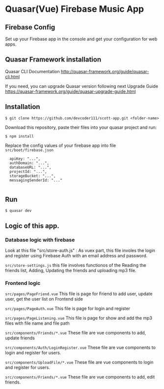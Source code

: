 # Quasar(Vue) Firebase Music App

## Firebase Config

Set up your Firebase app in the console and get your configuration
for web apps.

## Quasar Framework installation

Quasar CLI Documentation http://quasar-framework.org/guide/quasar-cli.html

If you need, you can upgrade Quasar version following next Upgrade Guide
https://quasar-framework.org/guide/quasar-upgrade-guide.html


## Installation

`$ git clone https://github.com/devcoder111/scott-app.git <folder-name>`

Download this repository, paste their files into your quasar project and run:

`$ npm install`

Replace the config values of your firebase app into file `src/boot/firebase.json`

```
  apiKey: "...",
  authDomain: "...",
  databaseURL: "...",
  projectId: "...",
  storageBucket: "...",
  messagingSenderId: "..."
  
```

## Run

`$ quasar dev`

## Logic of this app.

 ### Database logic with firebase
 
 Look at this file "src/store-auth.js" : As vuex part, this file involes the login and register using Firebase Auth with an email address and password.
 
 `src/store-settings.js` this file involves functionos of the Reading the friends list, Adding, Updating the friends and uploading mp3 file.
 
 
  ### Frontend logic
  
  `src/pages/PageFriend.vue`  This file is page for Friend to add user, update user, get the user list on Frontend side
  
  `src/pages/PageAuth.vue`  This file is page for login and register 
  
  `src/pages/PageListening.vue`  This file is page for show and add the mp3 files with file name and file path
  
  `src/components/Friends/*.vue` These file are vue components to add, update friends
  
  `src/components/Auth/LoginRegister.vue` These file are vue components to login and register for users.
  
  `src/components/UploadFile/*.vue` These file are vue components to login and register for users.
  
  `src/components/Friends/*.vue` These file are vue components to add, edit friends.
  

  
